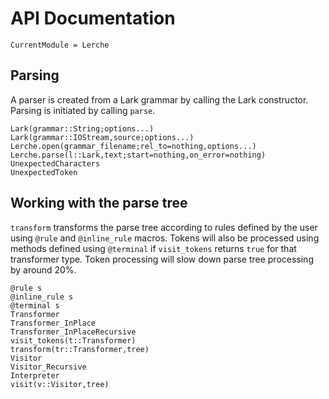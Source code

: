 # API Documentation

```@meta
CurrentModule = Lerche
```
## Parsing

A parser is created from a Lark grammar by calling the Lark constructor. Parsing
is initiated by calling `parse`.

```@docs
Lark(grammar::String;options...)
Lark(grammar::IOStream,source;options...)
Lerche.open(grammar_filename;rel_to=nothing,options...)
Lerche.parse(l::Lark,text;start=nothing,on_error=nothing)
UnexpectedCharacters
UnexpectedToken
```

## Working with the parse tree

`transform` transforms the parse tree according to rules defined by
the user using `@rule` and `@inline_rule` macros. Tokens will also be
processed using methods defined using `@terminal` if `visit_tokens` 
returns `true` for that transformer type.
Token processing will slow down parse tree processing by around 20%.

```@docs
@rule s
@inline_rule s
@terminal s
Transformer
Transformer_InPlace
Transformer_InPlaceRecursive
visit_tokens(t::Transformer)
transform(tr::Transformer,tree)
Visitor
Visitor_Recursive
Interpreter
visit(v::Visitor,tree)
```
